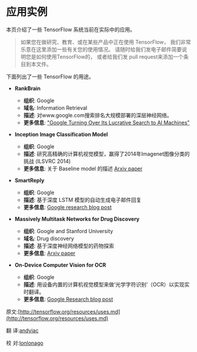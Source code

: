 # 应用实例 <a class="md-anchor" id="AUTOGENERATED-example-uses"></a>

本页介绍了一些 TensorFlow 系统当前在实际中的应用。

> 如果您在做研究、教育、或在某些产品中正在使用 TensorFlow，
> 我们非常乐意在这里添加一些有关您的使用情况。
> 请随时给我们发电子邮件简要说明您是如何使用TensorFlow的，
> 或者给我们发 pull request来添加一个条目到本文件。

下面列出了一些 TensorFlow 的用途。

* **RankBrain**
  * **组织**: Google
  * **域名**: Information Retrieval
  * **描述**: 对www.google.com搜索排名大规模部署的深层神经网络。
  * **更多信息**: ["Google Turning Over Its Lucrative Search to AI Machines"](http://www.bloomberg.com/news/articles/2015-10-26/google-turning-its-lucrative-web-search-over-to-ai-machines)

* **Inception Image Classification Model**
  * **组织**: Google
  * **描述**: 研究高精确的计算机视觉模型，赢得了2014年Imagenet图像分类的挑战 (ILSVRC 2014)
  * **更多信息**: 关于 Baseline model 的描述 [Arxiv paper](http://arxiv.org/abs/1409.4842)

* **SmartReply**
  * **组织**: Google
  * **描述**: 基于深度 LSTM 模型的自动生成电子邮件回复
  * **更多信息**: [Google research blog post](http://googleresearch.blogspot.com/2015/11/computer-respond-to-this-email.html)

* **Massively Multitask Networks for Drug Discovery**
  * **组织**: Google and Stanford University
  * **域名**: Drug discovery
  * **描述**: 基于深度神经网络模型的药物探索
  * **更多信息**: [Arxiv paper](http://arxiv.org/abs/1502.02072)

* **On-Device Computer Vision for OCR**
  * **组织**: Google
  * **描述**: 用设备内置的计算机视觉模型来做‘光学字符识别’（OCR）以实现实时翻译。
  * **更多信息**: [Google Research blog post](http://googleresearch.blogspot.com/2015/07/how-google-translate-squeezes-deep.html)

原文:[http://tensorflow.org/resources/uses.md](http://tensorflow.org/resources/uses.md) 

翻 译:[andyiac](https://github.com/andyiac)

校 对:[lonlonago](https://github.com/lonlonago)

